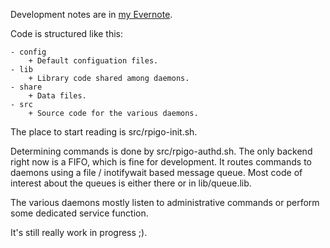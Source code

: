 
Development notes are in [my Evernote](http://www.evernote.com/l/AIBBnV16K9ZF9LcGfxjjBoMoooO77pWrTBg/).

Code is structured like this:

    - config
        + Default configuation files.
    - lib
        + Library code shared among daemons.
    - share
        + Data files.
    - src
        + Source code for the various daemons.

The place to start reading is src/rpigo-init.sh.

Determining commands is done by src/rpigo-authd.sh. The only backend right now is a FIFO, which is fine for development. It routes commands to daemons using a file / inotifywait based message queue. Most code of interest about the queues is either there or in lib/queue.lib.

The various daemons mostly listen to administrative commands or perform some dedicated service function.


It's still really work in progress ;).

